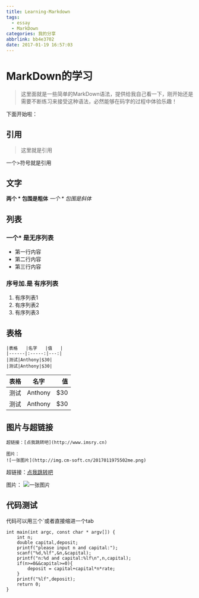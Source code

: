 ```yaml
---
title: Learning-Markdown
tags:
  - essay
  - MarkDown
categories: 我的分享
abbrlink: bb4e3702
date: 2017-01-19 16:57:03
---
```

# MarkDown的学习
> 这里面就是一些简单的MarkDown语法，提供给我自己看一下，刚开始还是需要不断练习来接受这种语法，必然能够在码字的过程中体验乐趣！

下面开始啦：

<!--more-->
## 引用
> 这里就是引用

一个>符号就是引用
## 文字
**两个 \* 包围是粗体** *一个 \* 包围是斜体*
## 列表
### 一个* 是无序列表

* 第一行内容
* 第二行内容
* 第三行内容

### 序号加.是 有序列表

1. 有序列表1
2. 有序列表2
3. 有序列表3

## 表格

	|表格   |名字   |值   |
	|------|:-----:|---:|
	|测试|Anthony|$30|
	|测试|Anthony|$30|

|表格   |名字   |值   |
|------|:-----:|---:|
|测试|Anthony|$30|
|测试|Anthony|$30|

## 图片与超链接

	超链接：[点我跳转吧](http://www.imsry.cn)

	图片：
	![一张图片](http://img.cm-soft.cn/2017011975502me.png)

超链接：[点我跳转吧](http://www.imsry.cn)

图片：
![一张图片](http://img.cm-soft.cn/2017011975502me.png)

## 代码测试

代码可以用三个`或者直接缩进一个tab

```
int main(int argc, const char * argv[]) {
	int n;
    double capital,deposit;
    printf("please input n and capital:");
    scanf("%d,%lf",&n,&capital);
    printf("n:%d and capital:%lf\n",n,capital);
    if(n>=0&&capital>=0){
        deposit = capital+capital*n*rate;
    }
    printf("%lf",deposit);
    return 0;
}
```
